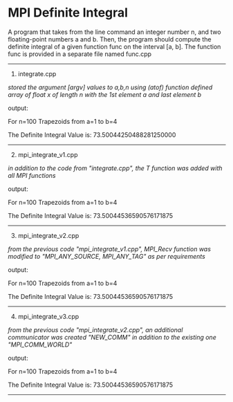 # MPI Definite Integral

 A program that takes from the line command an integer number n, and two floating-point numbers a and b. Then, the program should compute
the definite integral of a given function func on the interval [a, b]. The function func is provided in a separate file named func.cpp

------------------------
1. integrate.cpp

*stored the argument [argv] values to a,b,n using (atof) function*
*defined array of float x of length n with the 1st element a and last element b*


output:

 For n=100 Trapezoids from a=1 to b=4
 
 The Definite Integral Value is: 73.50044250488281250000

------------------------
2. mpi_integrate_v1.cpp

*in addition to the code from "integrate.cpp", the T function was added with all MPI functions*


output:

 For n=100 Trapezoids from a=1 to b=4
 
 The Definite Integral Value is: 73.50044536590576171875

------------------------
3. mpi_integrate_v2.cpp

*from the previous code "mpi_integrate_v1.cpp", MPI_Recv function was modified to "MPI_ANY_SOURCE, MPI_ANY_TAG" as per requirements*


output:

 For n=100 Trapezoids from a=1 to b=4
 
 The Definite Integral Value is: 73.50044536590576171875

------------------------
4. mpi_integrate_v3.cpp

*from the previous code "mpi_integrate_v2.cpp", an additional communicator was created "NEW_COMM" in addition to the existing one "MPI_COMM_WORLD"*


output:

 For n=100 Trapezoids from a=1 to b=4
 
 The Definite Integral Value is: 73.50044536590576171875

------------------------
